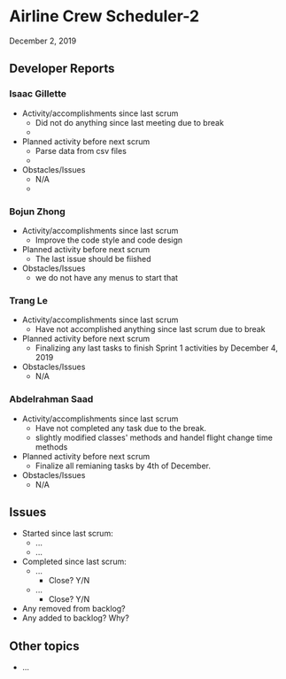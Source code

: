#   Airline Crew Scheduler-2

December 2, 2019

##  Developer Reports

###  Isaac Gillette

-   Activity/accomplishments since last scrum
    -   Did not do anything since last meeting due to break
    -   
-   Planned activity before next scrum
    -   Parse data from csv files
    -   
-   Obstacles/Issues
    -   N/A
    -   

###  Bojun Zhong

-   Activity/accomplishments since last scrum
    -   Improve the code style and code design
-   Planned activity before next scrum
    -   The last issue should be fiished
-   Obstacles/Issues
    -  we do not have any menus to start that

###  Trang Le

-   Activity/accomplishments since last scrum
    -   Have not accomplished anything since last scrum due to break
-   Planned activity before next scrum
    -   Finalizing any last tasks to finish Sprint 1 activities by December 4, 2019
-   Obstacles/Issues
    -   N/A

###  Abdelrahman Saad

-   Activity/accomplishments since last scrum
    -   Have not completed any task due to the break.
    -   slightly modified classes' methods and handel flight change time methods
-   Planned activity before next scrum
    -   Finalize all remianing tasks by 4th of December.
-   Obstacles/Issues
    -   N/A
##  Issues

-   Started since last scrum:
    -   ...
    -   ...
-   Completed since last scrum:
    -   ...
        -   Close? Y/N
    -   ...
        -   Close? Y/N
-   Any removed from backlog?
-   Any added to backlog? Why?

##  Other topics

-   ...
